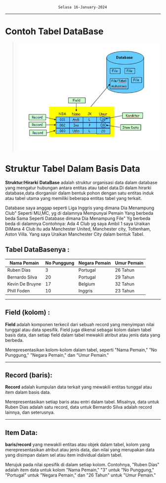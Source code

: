 							Selasa 16-January-2024

---



# Contoh Tabel DataBase
>![Foto_hasil](Asetss/IMG-1.jpg)



# Struktur Tabel Dalam Basis Data

**Struktur**/**Hirarki** **DataBase** adalah struktur organisasi data dalam database yang mengatur hubungan antara entitas atau tabel data.Di dalam hirarki database,data diorganisir dalam bentuk pohon dengan satu entitas induk atau tabel utama yang memiliki beberapa entitas tabel yang terkait.


Database saya anggap seperti Liga Inggris yang dimana Dia Menampung Club" Seperti MU,MC, yg di dalamnya Mempunyai Pemain Yang berbeda beda Sama Seperti Database dimana Dia Menampung File" Yg berbeda beda di dalamnya
Contohnya:
Ada 4 Club yg saya Ambil 1 saya Uraikan DiMana 4 Club itu ada Manchester United, Manchester city, Tottenham, Aston Villa. 
	Yang saya Uraikan Manchester City dalam bentuk Tabel. 


## Tabel DataBasenya :

| Nama Pemain     | No Punggung | Negara Pemain | Umur Pemain |
| --------------- | ----------- | ------------- | ----------- |
| Ruben Dias      | 3           | Portugal      | 26 Tahun    |
| Bernardo Silva  | 20          | Portugal      | 29 Tahun    |
| Kevin De Bruyne | 17          | Belgium       | 32 Tahun    |
| Phill Foden     | 10          | Inggris       | 23 Tahun    |



---


## **Field (kolom)** : 
**Field** adalah komponen terkecil dari sebuah record yang menyimpan nilai tunggal atau data spesifik. Field juga dikenal sebagai kolom dalam tabel basis data, dan setiap field dalam tabel mewakili atribut atau jenis data yang berbeda.

Merepresentasikan kolom-kolom dalam tabel, seperti "Nama Pemain," "No Punggung," "Negara Pemain," dan "Umur Pemain."


---

## **Record (baris)**: 
**Record** adalah kumpulan data terkait yang mewakili entitas tunggal atau item dalam basis data.

Merepresentasikan setiap baris atau entri dalam tabel. Misalnya, data untuk Ruben Dias adalah satu record, data untuk Bernardo Silva adalah record lainnya, dan seterusnya.


---

## **Item Data**: 
**baris/record** yang mewakili entitas atau objek dalam tabel, kolom yang merepresentasikan atribut atau jenis data, dan nilai yang merupakan data yang disimpan dalam sel atau item individual dalam tabel.

Merujuk pada nilai spesifik di dalam setiap kolom. Contohnya, "Ruben Dias" adalah item data untuk kolom "Nama Pemain," "3" untuk "No Punggung," "Portugal" untuk "Negara Pemain," dan "26 Tahun" untuk "Umur Pemain."
